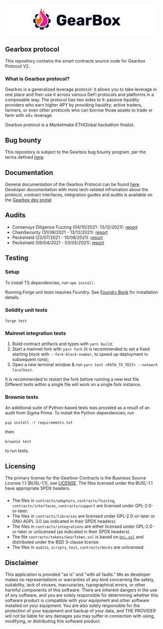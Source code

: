 ![gearbox](header.png)

## Gearbox protocol

This repository contains the smart contracts source code for Gearbox Protocol V2.

### What is Gearbox protocol?

Gearbox is a generalized leverage protocol: it allows you to take leverage in one place and then use it across various
DeFi protocols and platforms in a composable way. The protocol has two sides to it: passive liquidity providers who earn higher APY
by providing liquidity; active traders, farmers, or even other protocols who can borrow those assets to trade or farm with x4+ leverage.

Gearbox protocol is a Marketmake ETHGlobal hackathon finalist.

## Bug bounty

This repository is subject to the Gearbox bug bounty program, per the terms defined [here]().

## Documentation

General documentation of the Gearbox Protocol can be found [here](https://docs.gearbox.fi). Developer documentation with
more tech-related infromation about the protocol, contract interfaces, integration guides and audits is available on the
[Gearbox dev protal](https://dev.gearbox.fi).

## Audits

- Consensys Diligence Fuzzing (04/10/2021- 13/12/2021): [report](https://github.com/Gearbox-protocol/gearbox-contracts/blob/master/audits/ConsensysDiligence%20_Fuzzing_report.pdf)
- ChainSecurity (31/08/2021 - 13/12/2021): [report](https://github.com/Gearbox-protocol/gearbox-contracts/blob/master/audits/ChainSecurity_Gearbox_audit.pdf)
- Peckshield (22/07/2021 - 10/08/2021): [report](https://github.com/Gearbox-protocol/gearbox-contracts/blob/master/audits/Peckshield-10.08.2021.pdf)
- Peckshield (09/04/2021 - 03/05/2021): [report](https://github.com/Gearbox-protocol/gearbox-contracts/blob/master/audits/Peckshield-03.05.2021.pdf)

## Testing

### Setup

To install TS dependencies, run `npm install`.

Running Forge unit tests requires Foundry. See [Foundry Book](https://book.getfoundry.sh/getting-started/installation) for installation details.

### Solidity unit tests

`forge test`

### Mainnet integration tests

1. Build contract artifacts and types with `yarn build`;
2. Start a mainnet fork with
   `yarn fork` (it is recommended to set a fixed starting block with `--fork-block-number`, to speed up deployment in subsequent runs);
3. Open a new terminal window & run `yarn test <PATH_TO_TEST> --network localhost`.

It is recommended to restart the fork before running a new test file. Different tests within a single file will work on a single fork instance.

### Brownie tests

An additional suite of Python-based tests was provided as a result of an audit from Sigma Prime. To install the Python dependencies, run

`pip install -r requirements.txt`

then

`brownie test`

to run tests.

## Licensing

The primary license for the Gearbox-Contracts is the Business Source License 1.1 (BUSL-1.1), see [LICENSE](https://github.com/Gearbox-protocol/gearbox-contracts/blob/master/LICENSE). The files licensed under the BUSL-1.1 have appropriate SPDX headers.

###

- The files in `contracts/adapters`, `contracts/fuzzing`, `contracts/interfaces`, `contracts/support` are licensed under GPL-2.0-or-later.
- The files in `contracts/libraries` are licensed under GPL-2.0-or-later or GNU AGPL 3.0 (as indicated in their SPDX headers).
- The files in `contracts/integrations` are either licensed under GPL-2.0-or-later or unlicensed (as indicated in their SPDX headers).
- The file `contracts/tokens/GearToken.sol` is based on [`Uni.sol`](https://github.com/Uniswap/governance/blob/master/contracts/Uni.sol) and distributed under the BSD 3-clause license.
- The files in `audits`, `scripts`, `test`, `contracts/mocks` are unlicensed.

## Disclaimer

This application is provided "as is" and "with all faults." Me as developer makes no representations or
warranties of any kind concerning the safety, suitability, lack of viruses, inaccuracies, typographical
errors, or other harmful components of this software. There are inherent dangers in the use of any software,
and you are solely responsible for determining whether this software product is compatible with your equipment and
other software installed on your equipment. You are also solely responsible for the protection of your equipment
and backup of your data, and THE PROVIDER will not be liable for any damages you may suffer in connection with using,
modifying, or distributing this software product.
